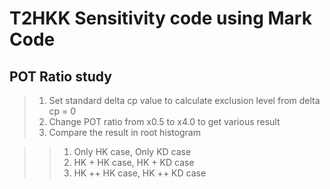 T2HKK Sensitivity code using Mark Code
========================================================
POT Ratio study
------------------
> 1. Set standard delta cp value to calculate exclusion level from delta cp = 0
> 2. Change POT ratio from x0.5 to x4.0 to get various result
> 3. Compare the result in root histogram

>> 1. Only HK case, Only KD case
>> 2. HK + HK case, HK + KD case
>> 3. HK ++ HK case, HK ++ KD case
